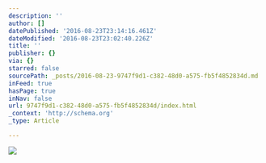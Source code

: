 ```yaml
---
description: ''
author: []
datePublished: '2016-08-23T23:14:16.461Z'
dateModified: '2016-08-23T23:02:40.226Z'
title: ''
publisher: {}
via: {}
starred: false
sourcePath: _posts/2016-08-23-9747f9d1-c382-48d0-a575-fb5f4852834d.md
inFeed: true
hasPage: true
inNav: false
url: 9747f9d1-c382-48d0-a575-fb5f4852834d/index.html
_context: 'http://schema.org'
_type: Article

---
```

![](https://the-grid-user-content.s3-us-west-2.amazonaws.com/45d35e67-e953-4aaf-b4cb-aa5c969bfc6d.jpg)